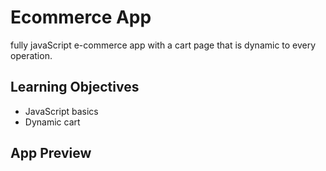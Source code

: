 # Ecommerce App

fully javaScript e-commerce app with a cart page that is dynamic to every operation.

## Learning Objectives

 - JavaScript basics
 - Dynamic cart

## App Preview


